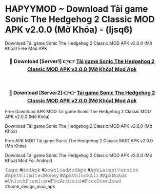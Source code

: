 # HAPYYMOD ~ Download Tải game Sonic The Hedgehog 2 Classic MOD APK v2.0.0 (Mở Khóa) - (ljsq6)
Download Tải game Sonic The Hedgehog 2 Classic MOD APK v2.0.0 (Mở Khóa) Free Mod APK

<div align="center">
<h3>🔴 Download [Server1] 👉👉 <a href="https://apk-comot.site?title=Tải_game_Sonic_The_Hedgehog_2_Classic_MOD_APK_v2.0.0_(Mở_Khóa)">Tải game Sonic The Hedgehog 2 Classic MOD APK v2.0.0 (Mở Khóa) Mod Apk</a></h3><br>

<h3>🔴 Download [Server2] 👉👉 <a href="https://apk-comot.site?title=Tải_game_Sonic_The_Hedgehog_2_Classic_MOD_APK_v2.0.0_(Mở_Khóa)">Tải game Sonic The Hedgehog 2 Classic MOD APK v2.0.0 (Mở Khóa) Mod Apk</a></h3>
</div>


Free Download APK MOD Tải game Sonic The Hedgehog 2 Classic MOD APK v2.0.0 (Mở Khóa)

Download Tải game Sonic The Hedgehog 2 Classic MOD APK v2.0.0 (Mở Khóa) 

Free APK MOD Tải game Sonic The Hedgehog 2 Classic MOD APK v2.0.0 (Mở Khóa) 

Download Tải game Sonic The Hedgehog 2 Classic MOD APK v2.0.0 (Mở Khóa) Mod For Android

𝚃𝚊𝚐𝚜: #𝙼𝚘𝚍𝙰𝚙𝚔 #𝙳𝚘𝚠𝚗𝚕𝚘𝚊𝚍𝙼𝚘𝚍𝙰𝚙𝚔 #𝙰𝚙𝚔𝙻𝚊𝚝𝚎𝚜𝚝𝚅𝚎𝚛𝚜𝚒𝚘𝚗 #𝙰𝚙𝚔𝚄𝚗𝚕𝚒𝚖𝚒𝚝𝚎𝚍𝙼𝚘𝚗𝚎𝚢 #𝙰𝚙𝚔𝚄𝚗𝚕𝚘𝚌𝚔𝙰𝚕𝚕 #𝙰𝚙𝚔𝙽𝚘𝙰𝚍𝚜 #𝚄𝚗𝚕𝚘𝚌𝚔𝙿𝚛𝚎𝚖𝚒𝚞𝚖 #𝙵𝚘𝚛𝙰𝚗𝚍𝚛𝚘𝚒𝚍 #𝙵𝚛𝚎𝚎𝙳𝚘𝚠𝚗𝚕𝚘𝚊𝚍 #home_design_mod_apk
